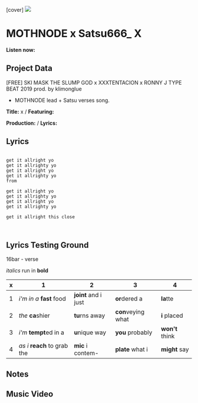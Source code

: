 [cover] ![](57175019_319474918741616_8502199518755923887_n.jpg)

# MOTHNODE x Satsu666_ X

**Listen now:** 

## Project Data

[FREE] SKI MASK THE SLUMP GOD x XXXTENTACION x RONNY J TYPE BEAT 2019  prod. by klimonglue

- MOTHNODE lead + Satsu verses song.


**Title:** x / **Featuring:** 

**Production:**  / **Lyrics:** 

## Lyrics

```

get it allright yo
get it allrighty yo
get it allright yo
get it allrighty yo
from

get it allright yo
get it allrighty yo
get it allright yo
get it allrighty yo

get it allright this close



```

## Lyrics Testing Ground

16bar - verse

*italics* run in
**bold**

| x | 1 | 2 | 3 | 4 |
|---|---|---|---|---|
| 1 | *i'm in a* **fast** food | **joint** and i just  | **or**dered a  | **la**tte  |
| 2 | *the* **ca**shier | **tu**rns away  |  **con**veying what |  **i** placed |
| 3 | *i'm* **tempt**ed in a | **u**nique way  |  **you** probably |  **won't** think |
| 4 | *as i* **reach** to grab the |  **mic** i contem-  | **plate** what i | **might** say |

## Notes

## Music Video
